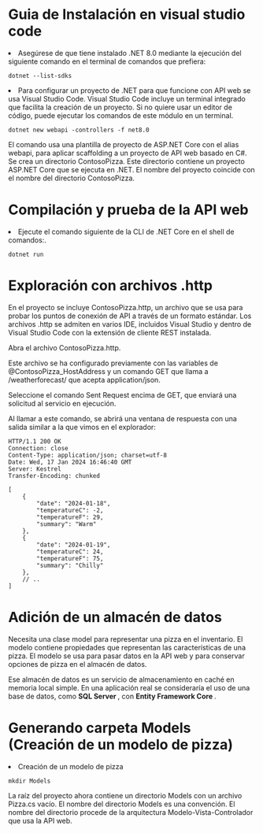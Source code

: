 # Guia de Instalación en visual studio code

<li>
Asegúrese de que tiene instalado .NET 8.0 mediante la ejecución del siguiente comando en el terminal de comandos que prefiera:
</li>

```CLI de .NET
dotnet --list-sdks
```
<li>
Para configurar un proyecto de .NET para que funcione con API web se usa Visual Studio Code. Visual Studio Code incluye un terminal integrado que facilita la creación de un proyecto. Si no quiere usar un editor de código, puede ejecutar los comandos de este módulo en un terminal.
</li>

```CLI de .NET
dotnet new webapi -controllers -f net8.0
```

El comando usa una plantilla de proyecto de ASP.NET Core con el alias webapi, para aplicar scaffolding a un proyecto de API web basado en C#. Se crea un directorio ContosoPizza. Este directorio contiene un proyecto ASP.NET Core que se ejecuta en .NET. El nombre del proyecto coincide con el nombre del directorio ContosoPizza.

# Compilación y prueba de la API web
<li>
Ejecute el comando siguiente de la CLI de .NET Core en el shell de comandos:.
</li>

```CLI de .NET
dotnet run
```
# Exploración con archivos .http
En el proyecto se incluye ContosoPizza.http, un archivo que se usa para probar los puntos de conexión de API a través de un formato estándar. Los archivos .http se admiten en varios IDE, incluidos Visual Studio y dentro de Visual Studio Code con la extensión de cliente REST instalada.

Abra el archivo ContosoPizza.http.

Este archivo se ha configurado previamente con las variables de @ContosoPizza_HostAddress y un comando GET que llama a /weatherforecast/ que acepta application/json.

Seleccione el comando Sent Request encima de GET, que enviará una solicitud al servicio en ejecución.

Al llamar a este comando, se abrirá una ventana de respuesta con una salida similar a la que vimos en el explorador:

```CLI de .NET
HTTP/1.1 200 OK
Connection: close
Content-Type: application/json; charset=utf-8
Date: Wed, 17 Jan 2024 16:46:40 GMT
Server: Kestrel
Transfer-Encoding: chunked

[
    {
        "date": "2024-01-18",
        "temperatureC": -2,
        "temperatureF": 29,
        "summary": "Warm"
    },
    {
        "date": "2024-01-19",
        "temperatureC": 24,
        "temperatureF": 75,
        "summary": "Chilly"
    },
    // ..
]
```

# Adición de un almacén de datos
Necesita una clase model para representar una pizza en el inventario. El modelo contiene propiedades que representan las características de una pizza. El modelo se usa para pasar datos en la API web y para conservar opciones de pizza en el almacén de datos.

Ese almacén de datos es un servicio de almacenamiento en caché en memoria local simple. En una aplicación real se consideraría el uso de una base de datos, como <b>SQL Server </b>, con <b>Entity Framework Core </b>.

# Generando carpeta Models (Creación de un modelo de pizza)
<li>
Creación de un modelo de pizza
</li>

```CLI de .NET
mkdir Models
```
La raíz del proyecto ahora contiene un directorio Models con un archivo Pizza.cs vacío. El nombre del directorio Models es una convención. El nombre del directorio procede de la arquitectura Modelo-Vista-Controlador que usa la API web.





